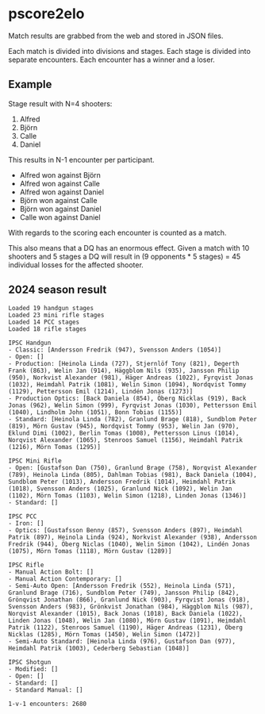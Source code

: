 # pscore2elo

Match results are grabbed from the web and stored in JSON files.

Each match is divided into divisions and stages. Each stage is divided into separate encounters. Each encounter has a winner and a loser.

## Example

Stage result with N=4 shooters:

1. Alfred
2. Björn
3. Calle
4. Daniel

This results in N-1 encounter per participant.

- Alfred won against Björn
- Alfred won against Calle
- Alfred won against Daniel
- Björn won against Calle
- Björn won against Daniel
- Calle won against Daniel

With regards to the scoring each encounter is counted as a match.

This also means that a DQ has an enormous effect. Given a match with 10 shooters and 5 stages a DQ will result in (9 opponents * 5 stages) = 45 individual losses for the affected shooter.

## 2024 season result
```
Loaded 19 handgun stages
Loaded 23 mini rifle stages
Loaded 14 PCC stages
Loaded 18 rifle stages

IPSC Handgun
- Classic: [Andersson Fredrik (947), Svensson Anders (1054)]
- Open: []
- Production: [Heinola Linda (727), Stjernlöf Tony (821), Degerth Frank (863), Welin Jan (914), Häggblom Nils (935), Jansson Philip (950), Norkvist Alexander (981), Häger Andreas (1022), Fyrqvist Jonas (1032), Heimdahl Patrik (1081), Welin Simon (1094), Nordqvist Tommy (1129), Pettersson Emil (1214), Lindén Jonas (1273)]
- Production Optics: [Back Daniela (854), Öberg Nicklas (919), Back Jonas (962), Welin Simon (999), Fyrqvist Jonas (1030), Pettersson Emil (1040), Lindholm John (1051), Bonn Tobias (1155)]
- Standard: [Heinola Linda (782), Granlund Brage (818), Sundblom Peter (819), Mörn Gustav (945), Nordqvist Tommy (953), Welin Jan (970), Eklund Dimi (1002), Berlin Tomas (1008), Pettersson Linus (1014), Norqvist Alexander (1065), Stenroos Samuel (1156), Heimdahl Patrik (1216), Mörn Tomas (1295)]

IPSC Mini Rifle
- Open: [Gustafson Dan (750), Granlund Brage (758), Norqvist Alexander (789), Heinola Linda (805), Dahlman Tobias (981), Back Daniela (1004), Sundblom Peter (1013), Andersson Fredrik (1014), Heimdahl Patrik (1018), Svensson Anders (1025), Granlund Nick (1092), Welin Jan (1102), Mörn Tomas (1103), Welin Simon (1218), Linden Jonas (1346)]
- Standard: []

IPSC PCC
- Iron: []
- Optics: [Gustafsson Benny (857), Svensson Anders (897), Heimdahl Patrik (897), Heinola Linda (924), Norkvist Alexander (938), Andersson Fredrik (944), Öberg Niclas (1040), Welin Simon (1042), Lindén Jonas (1075), Mörn Tomas (1118), Mörn Gustav (1289)]

IPSC Rifle
- Manual Action Bolt: []
- Manual Action Contemporary: []
- Semi-Auto Open: [Andersson Fredrik (552), Heinola Linda (571), Granlund Brage (716), Sundblom Peter (749), Jansson Philip (842), Grönqvist Jonathan (866), Granlund Nick (903), Fyrqvist Jonas (918), Svensson Anders (983), Grönkvist Jonathan (984), Häggblom Nils (987), Norqvist Alexander (1015), Back Jonas (1018), Back Daniela (1022), Linden Jonas (1048), Welin Jan (1080), Mörn Gustav (1091), Heimdahl Patrik (1122), Stenroos Samuel (1190), Häger Andreas (1231), Öberg Nicklas (1285), Mörn Tomas (1450), Welin Simon (1472)]
- Semi-Auto Standard: [Heinola Linda (976), Gustafson Dan (977), Heimdahl Patrik (1003), Cederberg Sebastian (1048)]

IPSC Shotgun
- Modified: []
- Open: []
- Standard: []
- Standard Manual: []

1-v-1 encounters: 2680
```
